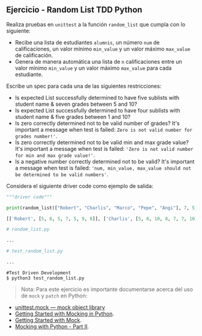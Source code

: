 ## Ejercicio - Random List TDD Python

Realiza pruebas en `unittest` a la función `random_list` que cumpla con lo siguiente:

- Recibe una lista de estudiantes `alumnis`, un número `num` de calificaciones, un valor mínimo `min_value` y un valor máximo `max_value` de calificación.
- Genera de manera automática una lista de `n` calificaciones entre un valor mínimo `min_value` y un valor máximo `max_value` para cada estudiante. 

Escribe un spec para cada una de las siguientes restricciones:

- Is expected List successfully determined to have five sublists with student name & seven grades between 5 and 10?
- Is expected List successfully determined to have four sublists with student name & five grades between 1 and 10?
- Is zero correctly determined not to be valid number of grades? It's important a message when test is failed: `Zero is not valid number for grades number!'`.
- Is zero correctly determined not to be valid min and max grade value? It's important a message when test is failed: `'Zero is not valid number for min and max grade value!'`.
- Is a negative number correctly determined not to be valid? It's important a message when test is failed: `'num, min_value, max_value should not be determined to be valid numbers'`.

Considera el siguiente driver code como ejemplo de salida:

```python
"""driver code"""

print(random_list(["Robert", "Charlis", "Marco", "Pepe", "Angi"], 7, 5, 10))

[['Robert', [5, 8, 5, 7, 5, 9, 8]], ['Charlis', [5, 8, 10, 8, 7, 7, 10]], ['Marco', [9, 5, 10, 8, 8, 5, 8]], ['Pepe', [6, 7, 5, 7, 8, 6, 8]], ['Angi', [7, 6, 7, 8, 9, 7, 7]]]

```

```python
# random_list.py

...


```

```python
# test_random_list.py

...

```

```
#Test Driven Development
$ python3 test_random_list.py

```

> Nota: Para este ejercicio es importante documentarse acerca del uso de `mock` y `patch` en Python:

- [unittest.mock — mock object library]()
- [Getting Started with Mocking in Python](https://semaphoreci.com/community/tutorials/getting-started-with-mocking-in-python).
- [Getting Started with Mock](http://www.voidspace.org.uk/python/mock/getting-started.html).
- [Mocking with Python - Part II](https://kirankoduru.github.io/python/mocking-with-python-part-2.html).


